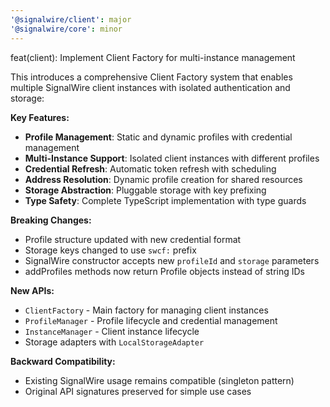 ```yaml
---
'@signalwire/client': major
'@signalwire/core': minor
---
```


feat(client): Implement Client Factory for multi-instance management

This introduces a comprehensive Client Factory system that enables multiple SignalWire client instances with isolated authentication and storage:

**Key Features:**

- **Profile Management**: Static and dynamic profiles with credential management
- **Multi-Instance Support**: Isolated client instances with different profiles
- **Credential Refresh**: Automatic token refresh with scheduling
- **Address Resolution**: Dynamic profile creation for shared resources
- **Storage Abstraction**: Pluggable storage with key prefixing
- **Type Safety**: Complete TypeScript implementation with type guards

**Breaking Changes:**

- Profile structure updated with new credential format
- Storage keys changed to use `swcf:` prefix
- SignalWire constructor accepts new `profileId` and `storage` parameters
- addProfiles methods now return Profile objects instead of string IDs

**New APIs:**

- `ClientFactory` - Main factory for managing client instances
- `ProfileManager` - Profile lifecycle and credential management
- `InstanceManager` - Client instance lifecycle
- Storage adapters with `LocalStorageAdapter`

**Backward Compatibility:**

- Existing SignalWire usage remains compatible (singleton pattern)
- Original API signatures preserved for simple use cases

